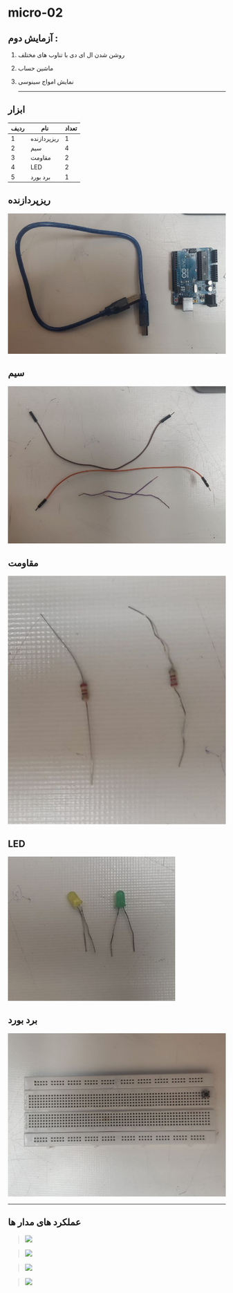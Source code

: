 # micro-02
## آزمایش دوم : 
1. روشن شدن ال ای دی با تناوب های مختلف
2. ماشین حساب
3. نمایش امواج سینوسی
   
   ---
## ابزار
| ردیف | نام |تعداد|
| ----------- | ----------- |-----------|
|  1| ریزپردازنده|1|
|2|سیم|4|
|3|مقاومت|2|
|4|LED|2|
|5|برد بورد|1|
## ریزپردازنده
![](/media/micro.jpg)

## سیم
![ ](/media/Sim.jpg)


## مقاومت
![](/media/Resis.jpg)

## LED
![](/media/LED.jpg)

## برد بورد
![](/media/Board.jpg)

---
## عملکرد های مدار ها 

> ![](/media/video_1.gif)

> ![](/media/video_4.gif)

> ![](/media/video_3.gif)

> ![](/media/video_2.gif)


